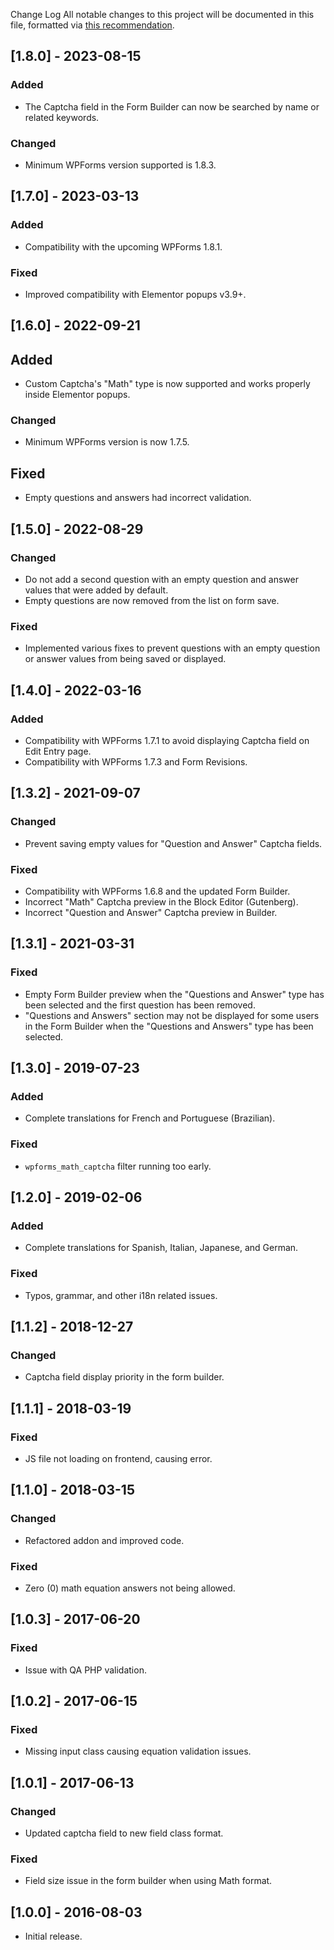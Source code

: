 Change Log
All notable changes to this project will be documented in this file, formatted via [this recommendation](https://keepachangelog.com/).

## [1.8.0] - 2023-08-15
### Added
- The Captcha field in the Form Builder can now be searched by name or related keywords.

### Changed
- Minimum WPForms version supported is 1.8.3.

## [1.7.0] - 2023-03-13
### Added
- Compatibility with the upcoming WPForms 1.8.1.

### Fixed
- Improved compatibility with Elementor popups v3.9+.

## [1.6.0] - 2022-09-21
## Added
- Custom Captcha's "Math" type is now supported and works properly inside Elementor popups.

### Changed
- Minimum WPForms version is now 1.7.5.

## Fixed
- Empty questions and answers had incorrect validation.

## [1.5.0] - 2022-08-29
### Changed
- Do not add a second question with an empty question and answer values that were added by default.
- Empty questions are now removed from the list on form save.

### Fixed
- Implemented various fixes to prevent questions with an empty question or answer values from being saved or displayed.

## [1.4.0] - 2022-03-16
### Added
- Compatibility with WPForms 1.7.1 to avoid displaying Captcha field on Edit Entry page.
- Compatibility with WPForms 1.7.3 and Form Revisions.

## [1.3.2] - 2021-09-07
### Changed
- Prevent saving empty values for "Question and Answer" Captcha fields.

### Fixed
- Compatibility with WPForms 1.6.8 and the updated Form Builder.
- Incorrect "Math" Captcha preview in the Block Editor (Gutenberg).
- Incorrect "Question and Answer" Captcha preview in Builder.

## [1.3.1] - 2021-03-31
### Fixed
- Empty Form Builder preview when the "Questions and Answer" type has been selected and the first question has been removed.
- "Questions and Answers" section may not be displayed for some users in the Form Builder when the "Questions and Answers" type has been selected.

## [1.3.0] - 2019-07-23
### Added
- Complete translations for French and Portuguese (Brazilian).

### Fixed
- `wpforms_math_captcha` filter running too early.

## [1.2.0] - 2019-02-06
### Added
- Complete translations for Spanish, Italian, Japanese, and German.

### Fixed
- Typos, grammar, and other i18n related issues.

## [1.1.2] - 2018-12-27
### Changed
- Captcha field display priority in the form builder.

## [1.1.1] - 2018-03-19
### Fixed
- JS file not loading on frontend, causing error.

## [1.1.0] - 2018-03-15
### Changed
- Refactored addon and improved code.

### Fixed
- Zero (0) math equation answers not being allowed.

## [1.0.3] - 2017-06-20
### Fixed
- Issue with QA PHP validation.

## [1.0.2] - 2017-06-15
### Fixed
- Missing input class causing equation validation issues.

## [1.0.1] - 2017-06-13
### Changed
- Updated captcha field to new field class format.

### Fixed
- Field size issue in the form builder when using Math format.

## [1.0.0] - 2016-08-03
- Initial release.

